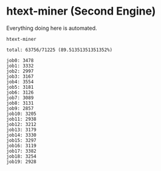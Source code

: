 # htext-miner (Second Engine)

Everything doing here is automated.

```
htext-miner

total: 63756/71225 (89.51351351351352%)

job0: 3478
job1: 3332
job2: 2997
job3: 3167
job4: 3554
job5: 3181
job6: 3126
job7: 3089
job8: 3131
job9: 2857
job10: 3205
job11: 2938
job12: 3212
job13: 3179
job14: 3330
job15: 3297
job16: 3119
job17: 3382
job18: 3254
job19: 2928
```